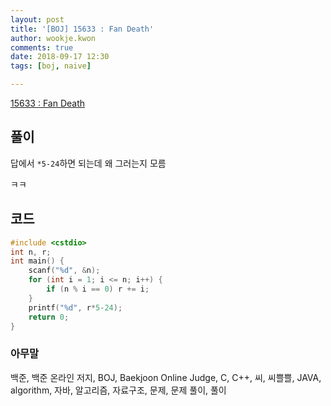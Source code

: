 ```yaml
---
layout: post
title: '[BOJ] 15633 : Fan Death'
author: wookje.kwon
comments: true
date: 2018-09-17 12:30
tags: [boj, naive]

---
```


[15633 : Fan Death](https://www.acmicpc.net/problem/15633)  

## 풀이

답에서 `*5-24`하면 되는데 왜 그러는지 모름  

ㅋㅋ

## 코드

```cpp
#include <cstdio>
int n, r;
int main() {
    scanf("%d", &n);
    for (int i = 1; i <= n; i++) {
        if (n % i == 0) r += i;
    }
    printf("%d", r*5-24);
    return 0;
}
```  

### 아무말  
백준, 백준 온라인 저지, BOJ, Baekjoon Online Judge, C, C++, 씨, 씨쁠쁠, JAVA, algorithm, 자바, 알고리즘, 자료구조, 문제, 문제 풀이, 풀이
